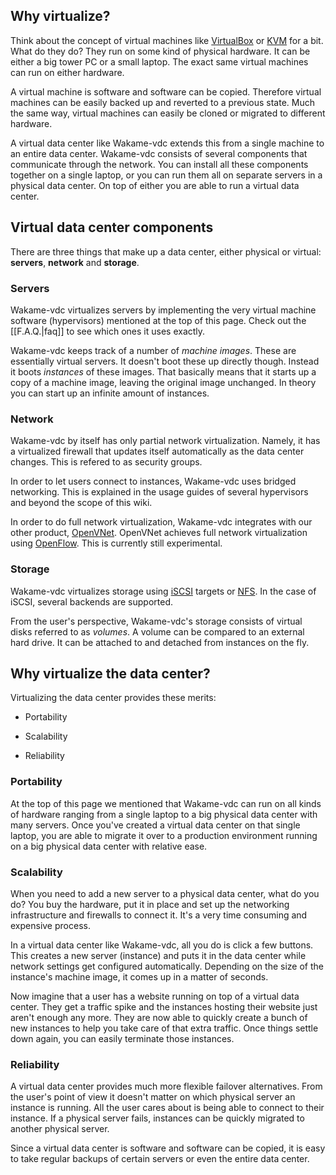 ## Why virtualize?

Think about the concept of virtual machines like [VirtualBox](https://www.virtualbox.org) or [KVM](http://www.linux-kvm.org) for a bit. What do they do? They run on some kind of physical hardware. It can be either a big tower PC or a small laptop. The exact same virtual machines can run on either hardware.

A virtual machine is software and software can be copied. Therefore virtual machines can be easily backed up and reverted to a previous state. Much the same way, virtual machines can easily be cloned or migrated to different hardware.

A virtual data center like Wakame-vdc extends this from a single machine to an entire data center. Wakame-vdc consists of several components that communicate through the network. You can install all these components together on a single laptop, or you can run them all on separate servers in a physical data center. On top of either you are able to run a virtual data center.

## Virtual data center components

There are three things that make up a data center, either physical or virtual: **servers**, **network** and **storage**.

### Servers

Wakame-vdc virtualizes servers by implementing the very virtual machine software (hypervisors) mentioned at the top of this page. Check out the [[F.A.Q.|faq]] to see which ones it uses exactly.

Wakame-vdc keeps track of a number of *machine images*. These are essentially virtual servers. It doesn't boot these up directly though. Instead it boots *instances* of these images. That basically means that it starts up a copy of a machine image, leaving the original image unchanged. In theory you can start up an infinite amount of instances.

### Network

Wakame-vdc by itself has only partial network virtualization. Namely, it has a virtualized firewall that updates itself automatically as the data center changes. This is refered to as security groups.

In order to let users connect to instances, Wakame-vdc uses bridged networking. This is explained in the usage guides of several hypervisors and beyond the scope of this wiki.

In order to do full network virtualization, Wakame-vdc integrates with our other product, [OpenVNet](http://www.openvnet.com). OpenVNet achieves full network virtualization using [OpenFlow](http://archive.openflow.org). This is currently still experimental.

### Storage

Wakame-vdc virtualizes storage using [iSCSI](http://en.wikipedia.org/wiki/ISCSI) targets or [NFS](http://en.wikipedia.org/wiki/Network_File_System). In the case of iSCSI, several backends are supported.

From the user's perspective, Wakame-vdc's storage consists of virtual disks referred to as *volumes*. A volume can be compared to an external hard drive. It can be attached to and detached from instances on the fly.

## Why virtualize the data center?

Virtualizing the data center provides these merits:

* Portability

* Scalability

* Reliability

### Portability

At the top of this page we mentioned that Wakame-vdc can run on all kinds of hardware ranging from a single laptop to a big physical data center with many servers. Once you've created a virtual data center on that single laptop, you are able to migrate it over to a production environment running on a big physical data center with relative ease.

### Scalability

When you need to add a new server to a physical data center, what do you do? You buy the hardware, put it in place and set up the networking infrastructure and firewalls to connect it. It's a very time consuming and expensive process.

In a virtual data center like Wakame-vdc, all you do is click a few buttons. This creates a new server (instance) and puts it in the data center while network settings get configured automatically. Depending on the size of the instance's machine image, it comes up in a matter of seconds.

Now imagine that a user has a website running on top of a virtual data center. They get a traffic spike and the instances hosting their website just aren't enough any more. They are now able to quickly create a bunch of new instances to help you take care of that extra traffic. Once things settle down again, you can easily terminate those instances.

### Reliability

A virtual data center provides much more flexible failover alternatives. From the user's point of view it doesn't matter on which physical server an instance is running. All the user cares about is being able to connect to their instance. If a physical server fails, instances can be quickly migrated to another physical server.

Since a virtual data center is software and software can be copied, it is easy to take regular backups of certain servers or even the entire data center.
